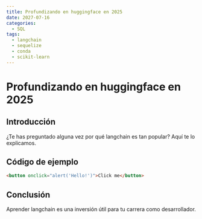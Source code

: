 ```yaml
---
title: Profundizando en huggingface en 2025
date: 2027-07-16
categories:
  - SQL
tags:
  - langchain
  - sequelize
  - conda
  - scikit-learn
---
```


# Profundizando en huggingface en 2025

## Introducción

¿Te has preguntado alguna vez por qué langchain es tan popular? Aquí te lo explicamos.

## Código de ejemplo

```html
<button onclick="alert('Hello!')">Click me</button>
```

## Conclusión

Aprender langchain es una inversión útil para tu carrera como desarrollador.